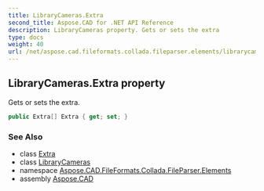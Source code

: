 ```yaml
---
title: LibraryCameras.Extra
second_title: Aspose.CAD for .NET API Reference
description: LibraryCameras property. Gets or sets the extra
type: docs
weight: 40
url: /net/aspose.cad.fileformats.collada.fileparser.elements/librarycameras/extra/
---
```

## LibraryCameras.Extra property

Gets or sets the extra.

```csharp
public Extra[] Extra { get; set; }
```

### See Also

* class [Extra](../../extra/)
* class [LibraryCameras](../)
* namespace [Aspose.CAD.FileFormats.Collada.FileParser.Elements](../../librarycameras/)
* assembly [Aspose.CAD](../../../)


